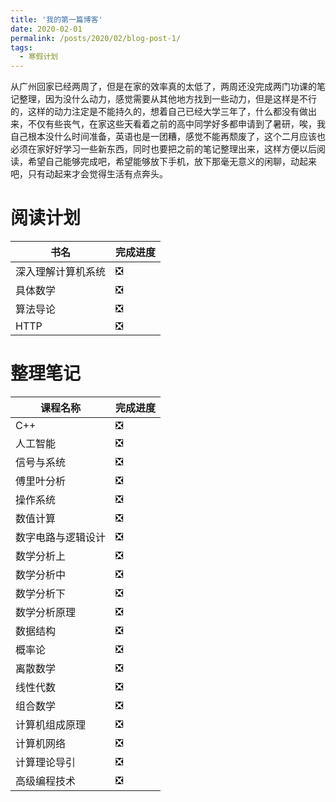 ```yaml
---
title: '我的第一篇博客'
date: 2020-02-01
permalink: /posts/2020/02/blog-post-1/
tags:
  - 寒假计划
---
```


从广州回家已经两周了，但是在家的效率真的太低了，两周还没完成两门功课的笔记整理，因为没什么动力，感觉需要从其他地方找到一些动力，但是这样是不行的，这样的动力注定是不能持久的，想着自己已经大学三年了，什么都没有做出来，不仅有些丧气，在家这些天看着之前的高中同学好多都申请到了暑研，唉，我自己根本没什么时间准备，英语也是一团糟，感觉不能再颓废了，这个二月应该也必须在家好好学习一些新东西，同时也要把之前的笔记整理出来，这样方便以后阅读，希望自己能够完成吧，希望能够放下手机，放下那毫无意义的闲聊，动起来吧，只有动起来才会觉得生活有点奔头。

阅读计划
=======

|书名|完成进度|
|-|-|
|深入理解计算机系统|❎|
|具体数学|❎|
|算法导论|❎|
|HTTP|❎|


整理笔记
=======
|课程名称|完成进度|
|-|-|
|C++|❎|
|人工智能|❎|
|信号与系统|❎|
|傅里叶分析|❎|
|操作系统|❎|
|数值计算|❎|
|数字电路与逻辑设计|❎|
|数学分析上|❎|
|数学分析中|❎|
|数学分析下|❎|
|数学分析原理|❎|
|数据结构|❎|
|概率论|❎|
|离散数学|❎|
|线性代数|❎|
|组合数学|❎|
|计算机组成原理|❎|
|计算机网络|❎|
|计算理论导引|❎|
|高级编程技术|❎|


